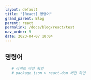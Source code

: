 ```yaml
---
layout: default
title: "[React] 명령어"
grand_parent: Blog
parent: react
permalink: /docs/blog/react/test
nav_order: 9
date: 2023-04-07 10:04
---
```


## 명령어
```bash
   # 리액트 버전 확인
   # package.json > react-dom 버전 확인
```
